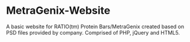 # MetraGenix-Website
A basic website for RATIO(tm) Protein Bars/MetraGenix created based on PSD files provided by company. Comprised of PHP, jQuery and HTML5.
